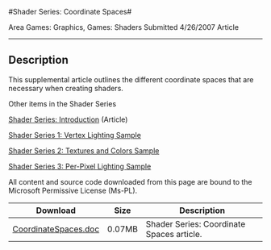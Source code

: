 #Shader Series: Coordinate Spaces#

Area
Games: Graphics, Games: Shaders
Submitted
4/26/2007
Article

---

## Description

This supplemental article outlines the different coordinate spaces that are necessary when creating shaders.

Other items in the Shader Series

[Shader Series: Introduction](https://github.com/simondarksidej/XNAGameStudio/wiki/Shader_Series_Introduction) (Article)

[Shader Series 1: Vertex Lighting Sample](https://github.com/simondarksidej/XNAGameStudio/wiki/Shader_Series_1_Vertex_Lighting)

[Shader Series 2: Textures and Colors Sample](https://github.com/simondarksidej/XNAGameStudio/wiki/Shader_Series_2_Textures_and_Colors)

[Shader Series 3: Per-Pixel Lighting Sample](https://github.com/simondarksidej/XNAGameStudio/wiki/Shader_Series_3_Per-Pixel_Lighting)

All content and source code downloaded from this page are bound to the Microsoft Permissive License (Ms-PL).

Download | Size | Description
---|---|---|
[CoordinateSpaces.doc](https://github.com/simondarksidej/XNAGameStudio/tree/master/Documents/CoordinateSpaces.doc?raw=true) | 0.07MB | Shader Series: Coordinate Spaces article.
